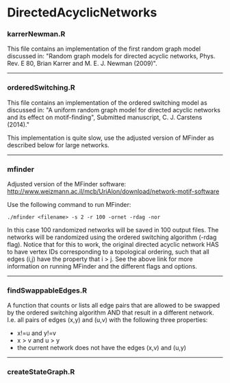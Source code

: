 DirectedAcyclicNetworks
=======================

### karrerNewman.R

This file contains an implementation of the first random graph model discussed in: "Random graph models for directed acyclic networks, Phys. Rev. E 80, Brian Karrer and M. E. J. Newman (2009)". 

***********************
### orderedSwitching.R 

This file contains an implementation of the ordered switching model as discussed in: "A uniform random graph model for directed acyclic networks and its effect on motif-finding", Submitted manuscript, C. J. Carstens (2014)."

This implementation is quite slow, use the adjusted version of MFinder as described below for large networks.

***********************
### mfinder

Adjusted version of the MFinder software: http://www.weizmann.ac.il/mcb/UriAlon/download/network-motif-software

Use the following command to run MFinder: 

````
./mfinder <filename> -s 2 -r 100 -ornet -rdag -nor 
````

In this case 100 randomized networks will be saved in 100 output files. The networks will be randomized using the ordered switching algorithm (-rdag flag). Notice that for this to work, the original directed acyclic network HAS to have vertex IDs corresponding to a topological ordering, such that all edges (i,j) have the property that i > j. See the above link for more information on running MFinder and the different flags and options. 

***********************
### findSwappableEdges.R

A function that counts or lists all edge pairs that are allowed to be swapped by the ordered switching algorithm AND that result in a different network. I.e. all pairs of edges (x,y) and (u,v) with the following three properties:
* x!=u and y!=v
* x > v and u > y 
* the current network does not have the edges (x,v) and (u,y)

***********************
### createStateGraph.R


